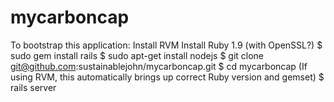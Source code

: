mycarboncap
===========

To bootstrap this application:
Install RVM
Install Ruby 1.9 (with OpenSSL?)
$ sudo gem install rails
$ sudo apt-get install nodejs
$ git clone git@github.com:sustainablejohn/mycarboncap.git
$ cd mycarboncap (If using RVM, this automatically brings up correct Ruby version and gemset)
$ rails server
